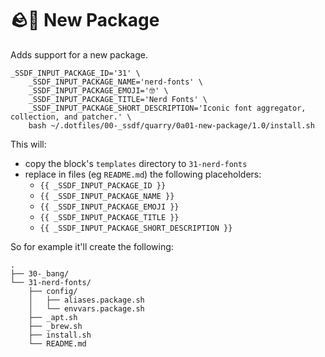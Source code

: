 # 🪨🎁 New Package

Adds support for a new package.

```console
_SSDF_INPUT_PACKAGE_ID='31' \
    _SSDF_INPUT_PACKAGE_NAME='nerd-fonts' \
    _SSDF_INPUT_PACKAGE_EMOJI='🤓' \
    _SSDF_INPUT_PACKAGE_TITLE='Nerd Fonts' \
    _SSDF_INPUT_PACKAGE_SHORT_DESCRIPTION='Iconic font aggregator, collection, and patcher.' \
    bash ~/.dotfiles/00-_ssdf/quarry/0a01-new-package/1.0/install.sh
```

This will:

* copy the block's `templates` directory to `31-nerd-fonts`
* replace in files (eg `README.md`) the following placeholders:
    * `{{ _SSDF_INPUT_PACKAGE_ID }}`
    * `{{ _SSDF_INPUT_PACKAGE_NAME }}`
    * `{{ _SSDF_INPUT_PACKAGE_EMOJI }}`
    * `{{ _SSDF_INPUT_PACKAGE_TITLE }}`
    * `{{ _SSDF_INPUT_PACKAGE_SHORT_DESCRIPTION }}`

So for example it'll create the following:

```
.
├── 30-_bang/
└── 31-nerd-fonts/
    ├── config/
    │   ├── aliases.package.sh
    │   └── envvars.package.sh
    ├── _apt.sh
    ├── _brew.sh
    ├── install.sh
    └── README.md
```
